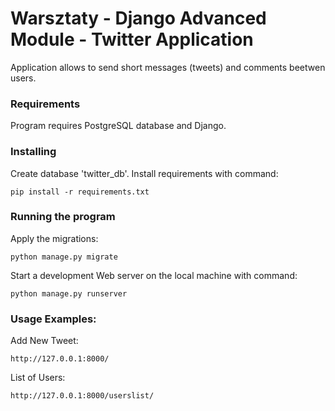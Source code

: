 # Warsztaty - Django Advanced Module - Twitter Application
Application allows to send short messages (tweets) and comments beetwen users.

### Requirements
Program requires PostgreSQL database and Django.

### Installing
Create database 'twitter_db'. Install requirements  with command:
```
pip install -r requirements.txt
```
### Running the program
Apply the migrations:
```
python manage.py migrate
```
Start a development Web server on the local machine with command:
```
python manage.py runserver
```

### Usage Examples:
Add New Tweet:
```
http://127.0.0.1:8000/
```
List of Users:
```
http://127.0.0.1:8000/userslist/
```

